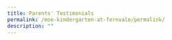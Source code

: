 ```yaml
---
title: Parents' Testimonials
permalink: /moe-kindergarten-at-fernvale/permalink/
description: ""
---
```


